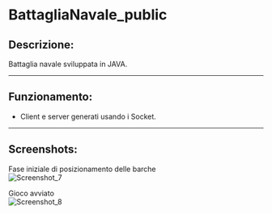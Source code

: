# BattagliaNavale_public

## Descrizione:
 Battaglia navale sviluppata in JAVA.

---

## Funzionamento:
 - Client e server generati usando i Socket.

---
## Screenshots:
Fase iniziale di posizionamento delle barche  
![Screenshot_7](https://user-images.githubusercontent.com/35498952/118183216-23673000-b43a-11eb-8f18-203fd8048897.png)

Gioco avviato  
![Screenshot_8](https://user-images.githubusercontent.com/35498952/118183242-2a8e3e00-b43a-11eb-83f0-f8eb8ad09732.png)
